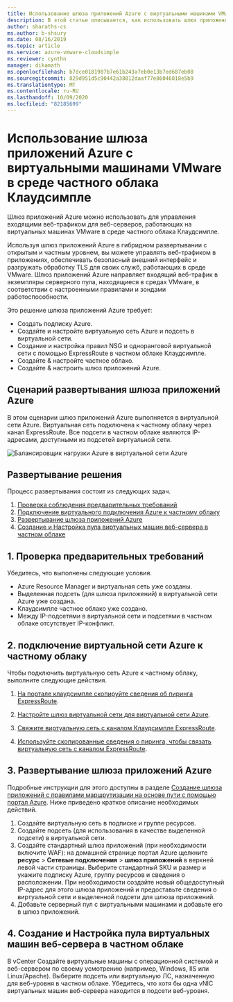 ```yaml
---
title: Использование шлюза приложений Azure с виртуальными машинами VMware
description: В этой статье описывается, как использовать шлюз приложений Azure для управления входящими веб-трафиком для веб-серверов, работающих на виртуальных машинах VMware, с помощью среды частного облака Клаудсимпле.
author: sharaths-cs
ms.author: b-shsury
ms.date: 08/16/2019
ms.topic: article
ms.service: azure-vmware-cloudsimple
ms.reviewer: cynthn
manager: dikamath
ms.openlocfilehash: b7dce0181987b7e61b243a7eb0e13b7ed687eb08
ms.sourcegitcommit: 829d951d5c90442a38012daaf77e86046018e5b9
ms.translationtype: MT
ms.contentlocale: ru-RU
ms.lasthandoff: 10/09/2020
ms.locfileid: "82185699"
---
```

# <a name="use-azure-application-gateway-with-vmware-virtual-machines-in-the-cloudsimple-private-cloud-environment"></a>Использование шлюза приложений Azure с виртуальными машинами VMware в среде частного облака Клаудсимпле

Шлюз приложений Azure можно использовать для управления входящими веб-трафиком для веб-серверов, работающих на виртуальных машинах VMware в среде частного облака Клаудсимпле.

Используя шлюз приложений Azure в гибридном развертывании с открытым и частным уровнем, вы можете управлять веб-трафиком в приложениях, обеспечивать безопасный внешний интерфейс и разгружать обработку TLS для своих служб, работающих в среде VMware. Шлюз приложений Azure направляет входящий веб-трафик в экземпляры серверного пула, находящиеся в средах VMware, в соответствии с настроенными правилами и зондами работоспособности.

Это решение шлюза приложений Azure требует:

* Создать подписку Azure.
* Создайте и настройте виртуальную сеть Azure и подсеть в виртуальной сети.
* Создание и настройка правил NSG и одноранговой виртуальной сети с помощью ExpressRoute в частном облаке Клаудсимпле.
* Создайте & настройте частное облако.
* Создайте & настроить шлюз приложений Azure.

## <a name="azure-application-gateway-deployment-scenario"></a>Сценарий развертывания шлюза приложений Azure

В этом сценарии шлюз приложений Azure выполняется в виртуальной сети Azure. Виртуальная сеть подключена к частному облаку через канал ExpressRoute. Все подсети в частном облаке являются IP-адресами, доступными из подсетей виртуальной сети.

![Балансировщик нагрузки Azure в виртуальной сети Azure](media/load-balancer-use-case.png)

## <a name="how-to-deploy-the-solution"></a>Развертывание решения

Процесс развертывания состоит из следующих задач.

1. [Проверка соблюдения предварительных требований](#1-verify-prerequisites)
2. [Подключение виртуального подключения Azure к частному облаку](#2-connect-your-azure-virtual-network-to-your-private-cloud)
3. [Развертывание шлюза приложений Azure](#3-deploy-an-azure-application-gateway)
4. [Создание и Настройка пула виртуальных машин веб-сервера в частном облаке](#4-create-and-configure-a-web-server-vm-pool-in-your-private-cloud)

## <a name="1-verify-prerequisites"></a>1. Проверка предварительных требований

Убедитесь, что выполнены следующие условия.

* Azure Resource Manager и виртуальная сеть уже созданы.
* Выделенная подсеть (для шлюза приложений) в виртуальной сети Azure уже создана.
* Клаудсимпле частное облако уже создано.
* Между IP-подсетями в виртуальной сети и подсетями в частном облаке отсутствует IP-конфликт.

## <a name="2-connect-your-azure-virtual-network-to-your-private-cloud"></a>2. подключение виртуальной сети Azure к частному облаку

Чтобы подключить виртуальную сеть Azure к частному облаку, выполните следующие действия.

1. [На портале клаудсимпле скопируйте сведения об пиринга ExpressRoute](virtual-network-connection.md).

2. [Настройте шлюз виртуальной сети для виртуальной сети Azure](../expressroute/expressroute-howto-add-gateway-portal-resource-manager.md).

3. [Свяжите виртуальную сеть с каналом Клаудсимпле ExpressRoute](../expressroute/expressroute-howto-linkvnet-portal-resource-manager.md#connect-a-vnet-to-a-circuit---different-subscription).

4. [Используйте скопированные сведения о пиринга, чтобы связать виртуальную сеть с каналом ExpressRoute](virtual-network-connection.md).

## <a name="3-deploy-an-azure-application-gateway"></a>3. Развертывание шлюза приложений Azure

Подробные инструкции для этого доступны в разделе [Создание шлюза приложений с правилами маршрутизации на основе пути с помощью портал Azure](../application-gateway/create-url-route-portal.md). Ниже приведено краткое описание необходимых действий.

1. Создайте виртуальную сеть в подписке и группе ресурсов.
2. Создайте подсеть (для использования в качестве выделенной подсети) в виртуальной сети.
3. Создайте стандартный шлюз приложений (при необходимости включите WAF): на домашней странице портал Azure щелкните **ресурс**  >  **Сетевые подключения**  >  **шлюз приложений** в верхней левой части страницы. Выберите стандартный SKU и размер и укажите подписку Azure, группу ресурсов и сведения о расположении. При необходимости создайте новый общедоступный IP-адрес для этого шлюза приложений и предоставьте сведения о виртуальной сети и выделенной подсети для шлюза приложений.
4. Добавьте серверный пул с виртуальными машинами и добавьте его в шлюз приложений.

## <a name="4-create-and-configure-a-web-server-vm-pool-in-your-private-cloud"></a>4. Создание и Настройка пула виртуальных машин веб-сервера в частном облаке

В vCenter Создайте виртуальные машины с операционной системой и веб-сервером по своему усмотрению (например, Windows, IIS или Linux/Apache). Выберите подсеть или виртуальную ЛС, назначенную для веб-уровня в частном облаке. Убедитесь, что хотя бы одна vNIC виртуальных машин веб-сервера находится в подсети веб-уровня.
